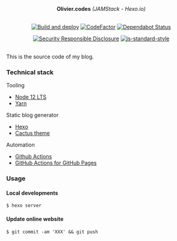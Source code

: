 <div align="center">
<b>Olivier.codes</b> <i>(JAMStack - Hexo.io)</i>
</div>
<br />

<div align="center">

[![Build and deploy](https://github.com/olivierloverde/olivier.codes/workflows/Build%20and%20deploy/badge.svg)](https://github.com/olivierloverde/olivier.codes/actions)
[![CodeFactor](https://www.codefactor.io/repository/github/olivierloverde/olivier.codes/badge)](https://www.codefactor.io/repository/github/olivierloverde/olivier.codes)
[![Dependabot Status](https://api.dependabot.com/badges/status?host=github&repo=olivierloverde/olivier.codes)](https://dependabot.com)

[![Security Responsible Disclosure](https://img.shields.io/badge/Security-Responsible%20Disclosure-yellow.svg)](https://github.com/nodejs/security-wg/blob/master/processes/responsible_disclosure_template.md)
[![js-standard-style](https://img.shields.io/badge/code%20style-standard-brightgreen.svg?style=flat)](http://standardjs.com/)

</div>
<br />
This is the source code of my blog.

### Technical stack
Tooling
- [Node 12 LTS](https://nodejs.org/)
- [Yarn](https://yarnpkg.com/)

Static blog generator
- [Hexo](https://hexo.io/)
- [Cactus theme](https://github.com/probberechts/hexo-theme-cactus)

Automation
- [Github Actions](https://github.com/features/actions])
- [GitHub Actions for GitHub Pages](https://github.com/peaceiris/actions-gh-pages)

### Usage
#### Local developments
```
$ hexo server
```

#### Update online website 
```
$ git commit -am 'XXX' && git push
```